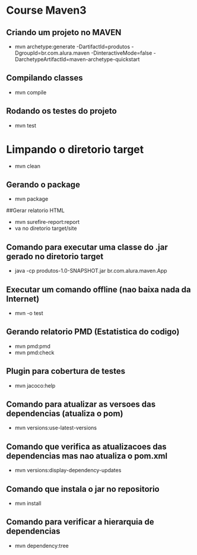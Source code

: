 # Course Maven3

## Criando um projeto no MAVEN
* mvn archetype:generate -DartifactId=produtos -DgroupId=br.com.alura.maven -DinteractiveMode=false -DarchetypeArtifactId=maven-archetype-quickstart

## Compilando classes
* mvn compile

## Rodando os testes do projeto
* mvn test

# Limpando o diretorio target
* mvn clean

## Gerando o package
* mvn package

##Gerar relatorio HTML 
* mvn surefire-report:report
* va no diretorio target/site

## Comando para executar uma classe do .jar gerado no diretorio target
* java -cp produtos-1.0-SNAPSHOT.jar br.com.alura.maven.App

## Executar um comando offline (nao baixa nada da Internet)
* mvn -o test

## Gerando relatorio PMD (Estatistica do codigo)
* mvn pmd:pmd
* mvn pmd:check

## Plugin para cobertura de testes
* mvn jacoco:help

## Comando para atualizar as versoes das dependencias (atualiza o pom)
* mvn versions:use-latest-versions

## Comando que verifica as atualizacoes das dependencias mas nao atualiza o pom.xml
* mvn versions:display-dependency-updates

## Comando que instala o jar no repositorio
* mvn install

## Comando para verificar a hierarquia de dependencias
* mvn dependency:tree
